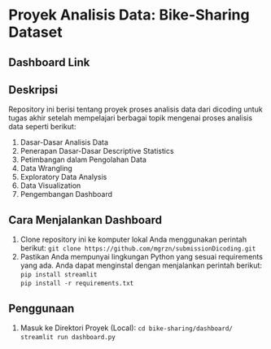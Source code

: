 # Proyek Analisis Data: Bike-Sharing Dataset

## Dashboard Link


## Deskripsi
Repository ini berisi tentang proyek proses analisis data dari dicoding untuk tugas akhir setelah mempelajari berbagai topik mengenai proses analisis data seperti berikut:
1. Dasar-Dasar Analisis Data
2. Penerapan Dasar-Dasar Descriptive Statistics
3. Petimbangan dalam Pengolahan Data
4. Data Wrangling
5. Exploratory Data Analysis
6. Data Visualization
7. Pengembangan Dashboard

## Cara Menjalankan Dashboard
1. Clone repository ini ke komputer lokal Anda menggunakan perintah berikut:
`git clone https://github.com/mgrzn/submissionDicoding.git`
2. Pastikan Anda mempunyai lingkungan Python yang sesuai requirements yang ada. Anda dapat menginstal dengan menjalankan perintah berikut:
    <br>
    `pip install streamlit`
    <br>
    `pip install -r requirements.txt`

## Penggunaan
1. Masuk ke Direktori Proyek (Local):
    `cd bike-sharing/dashboard/`
    <br>
    `streamlit run dashboard.py`
